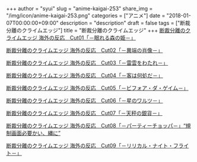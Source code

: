+++
author = "syui"
slug = "anime-kaigai-253"
share_img = "/img/icon/anime-kaigai-253.png"
categories = ["アニメ"]
date = "2018-01-07T00:00:00+09:00"
description = "description"
draft = false
tags = ["断裁分離のクライムエッジ"]
title = "断裁分離のクライムエッジ"
+++
<a href="http://animeyoubi.blog.fc2.com/blog-entry-25.html" rel="nofollow" target="_blank" title="断裁分離のクライムエッジ 海外の反応　Cut01「－眠れる森の姫－」">断裁分離のクライムエッジ 海外の反応　Cut01「－眠れる森の姫－」</a>

<a href="http://animeyoubi.blog.fc2.com/blog-entry-28.html" rel="nofollow" target="_blank" title="断裁分離のクライムエッジ 海外の反応　Cut02「－異端の肖像－」">断裁分離のクライムエッジ 海外の反応　Cut02「－異端の肖像－」</a>

<a href="http://animeyoubi.blog.fc2.com/blog-entry-32.html" rel="nofollow" target="_blank" title="断裁分離のクライムエッジ 海外の反応　Cut03「－雷雲をわたれ－」">断裁分離のクライムエッジ 海外の反応　Cut03「－雷雲をわたれ－」</a>

<a href="http://animeyoubi.blog.fc2.com/blog-entry-38.html" rel="nofollow" target="_blank" title="断裁分離のクライムエッジ 海外の反応　Cut04「－客は何処だ－」">断裁分離のクライムエッジ 海外の反応　Cut04「－客は何処だ－」</a>

<a href="http://animeyoubi.blog.fc2.com/blog-entry-42.html" rel="nofollow" target="_blank" title="断裁分離のクライムエッジ 海外の反応　Cut05「－ビフォア・ダ・ゲイム－」">断裁分離のクライムエッジ 海外の反応　Cut05「－ビフォア・ダ・ゲイム－」</a>

<a href="http://animeyoubi.blog.fc2.com/blog-entry-56.html" rel="nofollow" target="_blank" title="断裁分離のクライムエッジ 海外の反応　Cut06「－星のワルツ－」">断裁分離のクライムエッジ 海外の反応　Cut06「－星のワルツ－」</a>

<a href="http://animeyoubi.blog.fc2.com/blog-entry-60.html" rel="nofollow" target="_blank" title="断裁分離のクライムエッジ 海外の反応　Cut07「－天秤の銀貨－」">断裁分離のクライムエッジ 海外の反応　Cut07「－天秤の銀貨－」</a>

<a href="http://animeyoubi.blog.fc2.com/blog-entry-67.html" rel="nofollow" target="_blank" title="断裁分離のクライムエッジ 海外の反応　Cut08「－パーティーチョッパ－」“規制画面必要かい、縄に”">断裁分離のクライムエッジ 海外の反応　Cut08「－パーティーチョッパ－」“規制画面必要かい、縄に”</a>

<a href="http://animeyoubi.blog.fc2.com/blog-entry-70.html" rel="nofollow" target="_blank" title="断裁分離のクライムエッジ 海外の反応　Cut09「－リリカル・ナイト・フライト－」">断裁分離のクライムエッジ 海外の反応　Cut09「－リリカル・ナイト・フライト－」</a>
